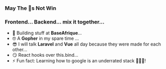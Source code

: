 ### May The 🐛s Not Win
### Frontend... Backend... mix it together...

- 🔭 Building stuff at **BaseAfrique**...
- 🤓 A **Gopher** in my spare time ...
- 😎 I will talk **Laravel** and **Vue** all day because they were made for each other...
- 😏 React hooks over this.bind... 
- ⚡ Fun fact: Learning how to google is an underrated stack 🚀🚀🚀!


